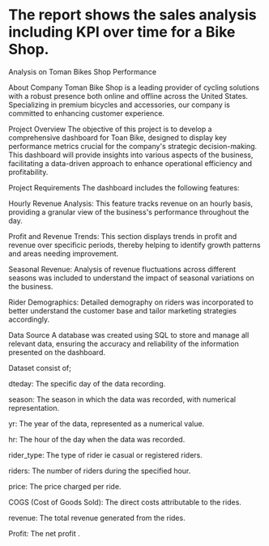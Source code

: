 # The report shows the sales analysis including KPI over time for a Bike Shop.
Analysis on Toman Bikes Shop Performance 

About Company
Toman Bike Shop is a leading provider of cycling solutions with a robust presence both online and offline across the United States. Specializing in premium bicycles and accessories, our company is committed to enhancing customer experience.

Project Overview
The objective of this project is to develop a comprehensive dashboard for Toan Bike, designed to display key performance metrics crucial for the company's strategic decision-making. This dashboard will provide insights into various aspects of the business, facilitating a data-driven approach to enhance operational efficiency and profitability.

Project Requirements
The dashboard includes the following features:

Hourly Revenue Analysis: This feature tracks revenue on an hourly basis, providing a granular view of the business's performance throughout the day.

Profit and Revenue Trends: This section displays trends in profit and revenue over specificic periods, thereby helping to identify growth patterns and areas needing improvement.

Seasonal Revenue: Analysis of revenue fluctuations across different seasons was included to understand the impact of seasonal variations on the business.

Rider Demographics: Detailed demography on riders was incorporated to better understand the customer base and tailor marketing strategies accordingly.

Data Source
A database was created using SQL to store and manage all relevant data, ensuring the accuracy and reliability of the information presented on the dashboard.

Dataset consist of;

dteday: The specific day of the data recording.

season: The season in which the data was recorded, with numerical representation.

yr: The year of the data, represented as a numerical value.

hr: The hour of the day when the data was recorded.

rider_type: The type of rider ie casual or registered riders.

riders: The number of riders during the specified hour.

price: The price charged per ride.

COGS (Cost of Goods Sold): The direct costs attributable to the rides.

revenue: The total revenue generated from the rides.

Profit: The net profit .
